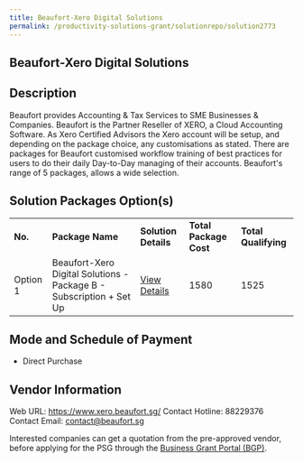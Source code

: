 ```yaml
---
title: Beaufort-Xero Digital Solutions
permalink: /productivity-solutions-grant/solutionrepo/solution2773
---
```


## Beaufort-Xero Digital Solutions

## Description

Beaufort provides Accounting & Tax Services to SME Businesses & Companies. Beaufort is the Partner Reseller of XERO, a Cloud Accounting Software.
As Xero Certified Advisors the Xero account will be setup, and depending on the package choice, any customisations as stated. There are packages for Beaufort customised workflow training of best practices for users to do their daily Day-to-Day managing of their accounts. 
Beaufort's range of 5 packages, allows a wide selection.

## Solution Packages Option(s)

<table>
<tr>
<td><b>No.</b></td>
<td><b>Package Name</b></td>
<td><b>Solution Details</b></td>
<td><b>Total Package Cost</b></td>
<td><b>Total Qualifying</b></td>
</tr>
<tr>
<td>Option 1</td>
<td>Beaufort-Xero Digital Solutions - Package B - Subscription + Set Up</td>
<td><a href='https://www.gobusiness.gov.sg/images/psg/Beaufort-Xero_20210237_Desensitised_Annex_3_Part_2.pdf'>View Details</a></td>
<td>1580</td>
<td>1525</td>
</tr>
</table>

## Mode and Schedule of Payment

 - Direct Purchase

## Vendor Information

 Web URL: https://www.xero.beaufort.sg/ 
Contact Hotline: 88229376 
Contact Email: contact@beaufort.sg 


Interested companies can get a quotation from the pre-approved vendor, before applying for the PSG through the <a href='https://www.businessgrants.gov.sg/'>Business Grant Portal (BGP)</a>.

<script src="/jquery/resize-tables.js"></script>
